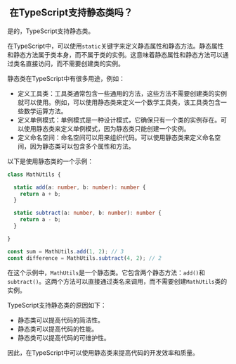 ##  在TypeScript支持静态类吗？

是的，TypeScript支持静态类。

在TypeScript中，可以使用`static`关键字来定义静态属性和静态方法。静态属性和静态方法属于类本身，而不属于类的实例。这意味着静态属性和静态方法可以通过类名直接访问，而不需要创建类的实例。

静态类在TypeScript中有很多用途，例如：

* 定义工具类：工具类通常包含一些通用的方法，这些方法不需要创建类的实例就可以使用。例如，可以使用静态类来定义一个数学工具类，该工具类包含一些数学运算方法。
* 定义单例模式：单例模式是一种设计模式，它确保只有一个类的实例存在。可以使用静态类来定义单例模式，因为静态类只能创建一个实例。
* 定义命名空间：命名空间可以用来组织代码。可以使用静态类来定义命名空间，因为静态类可以包含多个属性和方法。

以下是使用静态类的一个示例：

```typescript
class MathUtils {

  static add(a: number, b: number): number {
    return a + b;
  }

  static subtract(a: number, b: number): number {
    return a - b;
  }

}

const sum = MathUtils.add(1, 2); // 3
const difference = MathUtils.subtract(4, 2); // 2
```

在这个示例中，`MathUtils`是一个静态类。它包含两个静态方法：`add()`和`subtract()`。这两个方法可以直接通过类名来调用，而不需要创建`MathUtils`类的实例。

TypeScript支持静态类的原因如下：

* 静态类可以提高代码的简洁性。
* 静态类可以提高代码的性能。
* 静态类可以提高代码的可维护性。

因此，在TypeScript中可以使用静态类来提高代码的开发效率和质量。